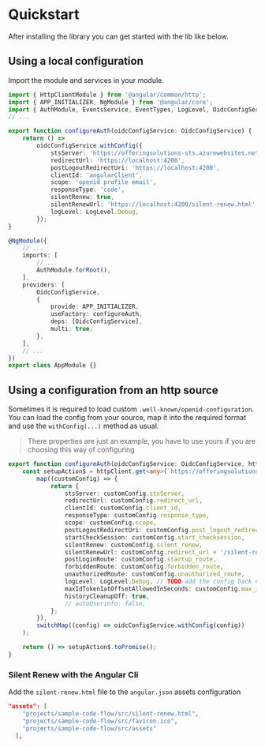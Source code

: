 # Quickstart

After installing the library you can get started with the lib like below.

## Using a local configuration

Import the module and services in your module.

```typescript
import { HttpClientModule } from '@angular/common/http';
import { APP_INITIALIZER, NgModule } from '@angular/core';
import { AuthModule, EventsService, EventTypes, LogLevel, OidcConfigService } from 'angular-auth-oidc-client';
// ...

export function configureAuth(oidcConfigService: OidcConfigService) {
    return () =>
        oidcConfigService.withConfig({
            stsServer: 'https://offeringsolutions-sts.azurewebsites.net',
            redirectUrl: 'https://localhost:4200',
            postLogoutRedirectUri: 'https://localhost:4200',
            clientId: 'angularClient',
            scope: 'openid profile email',
            responseType: 'code',
            silentRenew: true,
            silentRenewUrl: 'https://localhost:4200/silent-renew.html',
            logLevel: LogLevel.Debug,
        });
}

@NgModule({
    // ...
    imports: [
        // ...
        AuthModule.forRoot(),
    ],
    providers: [
        OidcConfigService,
        {
            provide: APP_INITIALIZER,
            useFactory: configureAuth,
            deps: [OidcConfigService],
            multi: true,
        },
    ],
    // ...
})
export class AppModule {}
```

## Using a configuration from an http source

Sometimes it is required to load custom `.well-known/openid-configuration`. You can load the config from your source, map it into the required format and use the `withConfig(...)` method as usual.

> There properties are just an example, you have to use yours if you are choosing this way of configuring

```typescript
export function configureAuth(oidcConfigService: OidcConfigService, httpClient: HttpClient) {
    const setupAction$ = httpClient.get<any>(`https://offeringsolutions-sts.azurewebsites.net/api/ClientAppSettings`).pipe(
        map((customConfig) => {
            return {
                stsServer: customConfig.stsServer,
                redirectUrl: customConfig.redirect_url,
                clientId: customConfig.client_id,
                responseType: customConfig.response_type,
                scope: customConfig.scope,
                postLogoutRedirectUri: customConfig.post_logout_redirect_uri,
                startCheckSession: customConfig.start_checksession,
                silentRenew: customConfig.silent_renew,
                silentRenewUrl: customConfig.redirect_url + '/silent-renew.html',
                postLoginRoute: customConfig.startup_route,
                forbiddenRoute: customConfig.forbidden_route,
                unauthorizedRoute: customConfig.unauthorized_route,
                logLevel: LogLevel.Debug, // TODO add the config back new breaking change in API
                maxIdTokenIatOffsetAllowedInSeconds: customConfig.max_id_token_iat_offset_allowed_in_seconds,
                historyCleanupOff: true,
                // autoUserinfo: false,
            };
        }),
        switchMap((config) => oidcConfigService.withConfig(config))
    );

    return () => setupAction$.toPromise();
}
```

### Silent Renew with the Angular Cli

Add the `silent-renew.html` file to the `angular.json` assets configuration

```json
"assets": [
    "projects/sample-code-flow/src/silent-renew.html",
    "projects/sample-code-flow/src/favicon.ico",
    "projects/sample-code-flow/src/assets"
  ],
```
